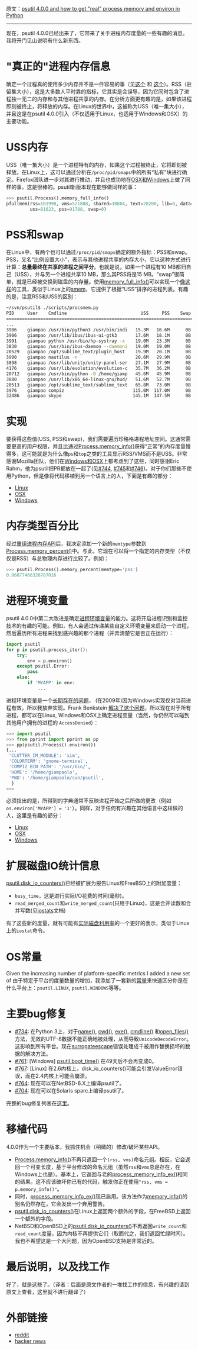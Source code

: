 原文：[psutil 4.0.0 and how to get "real" process memory and environ in Python](http://grodola.blogspot.com/2016/02/psutil-4-real-process-memory-and-environ.html)

---
现在，psutil 4.0.0已经出来了，它带来了关于进程内存度量的一些有趣的消息。我将开门见山说明有什么新东西。

# "真正的"进程内存信息

确定一个过程真的使用多少内存并不是一件容易的事（见[这个](https://lwn.net/Articles/230975/) 和 [这个](http://bmaurer.blogspot.it/2006/03/memory-usage-with-smaps.html)）。RSS（驻留集大小），这是大多数人平时靠的指标，它其实是会误导，因为它同时包含了进程独一无二的内存和与其他进程共享的内存。在分析方面更有趣的是，如果该进程即刻被终止，将释放的内存。在Linux的世界中，这被称为USS（唯一集大小），并且这是在psutil 4.0.0引入（不仅适用于Linux，也适用于Windows和OSX）的主要功能。

# USS内存

USS（唯一集大小）是一个进程特有的内存，如果这个过程被终止，它将即刻被释放。在Linux上，这可以通过分析在`/proc/pid/smaps`中的所有“私有”块进行确定。Firefox团队进一步对其进行推动，并且也成功地在[OSX和Windows](https://dxr.mozilla.org/mozilla-central/rev/aa90f482e16db77cdb7dea84564ea1cbd8f7f6b3/xpcom/base/nsMemoryReporterManager.cpp)上做了同样的事。这是很棒的。psutil新版本现在能够做同样的事：
```py
>>> psutil.Process().memory_full_info()
pfullmem(rss=101990, vms=521888, shared=38804, text=28200, lib=0, data=59672, dirty=0, 
         uss=81623, pss=91788, swap=0)
```

# PSS和swap

在Linux中，有两个也可以通过`/proc/pid/smaps`确定的额外指标：PSS和swap。PSS，又名“比例设置大小”，表示与其他进程共享的内存大小，它以这种方式进行计算：**总量最终在共享的进程之间平分**。也就是说，如果一个进程有10 MB都归自己（USS），并与另一个进程共享10 MB，那么其PSS将是15 MB。“swap”很简单，就是已经被交换到磁盘的内存量。使用[memory_full_info()](https://pythonhosted.org/psutil/#psutil.Process.memory_full_info)可以实现一个[像这样](https://github.com/giampaolo/psutil/blob/master/scripts/procsmem.py)的工具，类似于Linux上的[smem](https://www.selenic.com/smem/)，它提供了根据“USS”排序的进程列表。有趣的是，注意RSS和USS的区别：
```sh
~/svn/psutil$ ./scripts/procsmem.py
PID     User    Cmdline                            USS     PSS    Swap     RSS
==============================================================================
...
3986    giampao /usr/bin/python3 /usr/bin/indi   15.3M   16.6M      0B   25.6M
3906    giampao /usr/lib/ibus/ibus-ui-gtk3       17.6M   18.1M      0B   26.7M
3991    giampao python /usr/bin/hp-systray -x    19.0M   23.3M      0B   40.7M
3830    giampao /usr/bin/ibus-daemon --daemoni   19.0M   19.0M      0B   21.4M
20529   giampao /opt/sublime_text/plugin_host    19.9M   20.1M      0B   22.0M
3990    giampao nautilus -n                      20.6M   29.9M      0B   50.2M
3898    giampao /usr/lib/unity/unity-panel-ser   27.1M   27.9M      0B   37.7M
4176    giampao /usr/lib/evolution/evolution-c   35.7M   36.2M      0B   41.5M
20712   giampao /usr/bin/python -B /home/giamp   45.6M   45.9M      0B   49.4M
3880    giampao /usr/lib/x86_64-linux-gnu/hud/   51.6M   52.7M      0B   61.3M
20513   giampao /opt/sublime_text/sublime_text   65.8M   73.0M      0B   87.9M
3976    giampao compiz                          115.0M  117.0M      0B  130.9M
32486   giampao skype                           145.1M  147.5M      0B  149.6M
```

# 实现

要获得这些值(USS, PSS和swap)，我们需要遍历珍格格进程地址空间。这通常需要更高的用户权限，并且比通过[Process.memory_info()](https://pythonhosted.org/psutil/#psutil.Process.memory_info)获得“正常”的内存度量慢得多，这可能就是为什么像`ps`和`top`之类的工具显示RSS/VMS而不是USS。非常感谢Mozilla团队，他们在[Windows和OSX](https://dxr.mozilla.org/mozilla-central/rev/aa90f482e16db77cdb7dea84564ea1cbd8f7f6b3/xpcom/base/nsMemoryReporterManager.cpp)上都考虑到了这些，同时感谢Eric Rahm，他为psutil把PR都放在一起了(见[#744](https://github.com/giampaolo/psutil/pull/744), [#745](https://github.com/giampaolo/psutil/pull/745)和[#746](https://github.com/giampaolo/psutil/pull/746))。对于你们那些不使用Python，但是像将代码移植到另一个语言上的人，下面是有趣的部分：

*   [Linux](https://github.com/giampaolo/psutil/blob/42b34049cf96e845b6423db91f991849a2f87578/psutil/_pslinux.py#L1026)
*   [OSX](https://github.com/giampaolo/psutil/blob/50fd31a4eaca3e24905b96d587fd08bcf313fc6b/psutil/_psutil_osx.c#L568)
*   [Windows](https://github.com/giampaolo/psutil/blob/50fd31a4eaca3e24905b96d587fd08bcf313fc6b/psutil/_psutil_windows.c#L811)


# 内存类型百分比

经过[重组进程内存API](https://github.com/giampaolo/psutil/pull/744#issuecomment-180054438)后，我决定添加一个新的`memtype`参数到[Process.memory_percent()](https://pythonhosted.org/psutil/#psutil.Process.memory_percent)中。与此，它现在可以将一个指定的内存类型（不仅仅是RSS）与总物理内存进行比较了。例如：
```py
>>> psutil.Process().memory_percent(memtype='pss')
0.06877466326787016
```

# 进程环境变量

psutil 4.0.0中第二大改进是确定[进程环境变量](https://pythonhosted.org/psutil/#psutil.Process.environ)的能力。这将开启进程识别和监控技术的有趣的可能。例如，有人会通过传递某些自定义环境变量来启动一个进程，然后遍历所有进程来找到感兴趣的那个进程（并弄清楚它是否正在运行）：
```py
import psutil
for p in psutil.process_iter():
    try:
        env = p.environ()
    except psutil.Error:
        pass
    else:
        if 'MYAPP' in env:
            ...
```

进程环境变量是一个[长期存在的问题](https://code.google.com/archive/p/psutil/issues/52)， (在2009年)因为Windows实现仅对当前进程有效，所以我放弃实现。Frank Benkstein [解决了这个问题](https://github.com/giampaolo/psutil/pull/747)，所以现在对于所有进程，都可以在Linux, Windows和OSX上确定进程变量（当然，你仍然可以碰到其他用户拥有的进程的 `AccessDenied`）：
```py
>>> import psutil
>>> from pprint import pprint as pp
>>> pp(psutil.Process().environ())
{...
 'CLUTTER_IM_MODULE': 'xim',
 'COLORTERM': 'gnome-terminal',
 'COMPIZ_BIN_PATH': '/usr/bin/',
 'HOME': '/home/giampaolo',
 'PWD': '/home/giampaolo/svn/psutil',
  }
>>>
```
必须指出的是，所得到的字典通常不反映进程开始之后所做的更改（例如`os.environ['MYAPP'] = '1'`）。同样，对于任何有兴趣在其他语言中这样做的人，这里是有趣的部分：

*   [Linux](https://github.com/giampaolo/psutil/blob/50fd31a4eaca3e24905b96d587fd08bcf313fc6b/psutil/_pslinux.py#L928)
*   [OSX](https://github.com/giampaolo/psutil/blob/50fd31a4eaca3e24905b96d587fd08bcf313fc6b/psutil/arch/osx/process_info.c#L241)
*   [Windows](https://github.com/giampaolo/psutil/pull/747)

# 扩展磁盘IO统计信息

[psutil.disk_io_counters()](https://pythonhosted.org/psutil/#psutil.disk_io_counters)已经被扩展为报告Linux和FreeBSD上的附加度量：

*   `busy_time`，这是进行实际I/O花费的时间(毫秒)。
*   `read_merged_count`和`write_merged_count`(只用于Linux)，这是合并读数和合并写数(见[iostats](https://www.kernel.org/doc/Documentation/iostats.txt)文档)

有了这些新的度量，就有可能有[实际磁盘利用率](https://github.com/giampaolo/psutil/issues/756)的一个更好的表示，类似于Linux上的`iostat`命令。


# OS常量

Given the increasing number of platform-specific metrics I added a new set of 由于特定于平台的度量数量的增加，我添加了一套新的[常量](https://pythonhosted.org/psutil/#psutil.POSIX)来快速区分你是在什么平台上：`psutil.LINUX`, `psutil.WINDOWS`等等。

# 主要bug修复

*   [#734](https://github.com/giampaolo/psutil/issues/734): 在Python 3上，对于[name()](https://pythonhosted.org/psutil/#psutil.Process.name), [cwd()](https://pythonhosted.org/psutil/#psutil.Process.cwd), [exe()](https://pythonhosted.org/psutil/#psutil.Process.exe), [cmdline()](https://pythonhosted.org/psutil/#psutil.Process.cmdline) 和[open_files()](https://pythonhosted.org/psutil/#psutil.Process.open_files)方法，无效的UTF-8数据不能正确地被处理，从而导致`UnicodeDecodeError`。这影响到所有平台。现在[surrogateescape](https://www.python.org/dev/peps/pep-0383/)错误处理成千被用作替换损坏的数据的解决方法。
*   [#761](https://github.com/giampaolo/psutil/issues/734): [Windows] [psutil.boot_time()](https://pythonhosted.org/psutil/#psutil.boot_time) 在49天后不会再变成0。
*   [#767](https://github.com/giampaolo/psutil/issues/767): [Linux] 在2.6内核上，disk_io_counters()可能会引发ValueError错误，而在2.4内核上可能会崩溃。
*   [#764](https://github.com/giampaolo/psutil/issues/764): 现在可以在NetBSD-6.X上编译psutil了。
*   [#704](https://github.com/giampaolo/psutil/issues/704): 现在可以在Solaris sparc上编译psutil了。

完整的bug修复列表在[这里](https://github.com/giampaolo/psutil/blob/master/HISTORY.rst)。

# 移植代码

4.0.0作为一个主要版本，我抓住机会（稍微的）修改/破坏某些API。

*   [Process.memory_info()](https://pythonhosted.org/psutil/#psutil.Process.memory_info)不再只返回一个`(rss, vms)`命名元组。相反，它会返回一个可变长度，基于平台修改的命名元组（虽然`rss`和`vms`总是存在，在Windows上也是）。基本上，它返回与老的[process_memory_info_ex()](https://pythonhosted.org/psutil/#psutil.Process.memory_info_ex)相同的结果。这不应该破坏你已有的代码，触发你正在使用`"rss, vms = p.memory_info()"`。
*   同时，[process_memory_info_ex()](https://pythonhosted.org/psutil/#psutil.Process.memory_info)现已启用。该方法作为[memory_info()](https://pythonhosted.org/psutil/#psutil.Process.memory_info)的别名仍然存在，它会发出一个弃用警告。
*   [psutil.disk_io_counters()](https://pythonhosted.org/psutil/#psutil.disk_io_counters)在Linux上返回两个额外的字段，在FreeBSD上返回一个额外的字段。
*   NetBSD和OpenBSD上的[psutil.disk_io_counters()](https://pythonhosted.org/psutil/#psutil.disk_io_counters)不再返回`write_count`和`read_count`度量，因为内核不再提供它们（取而代之，我们返回忙绿时间）。我也不希望这是一个大问题，因为OpenBSD支持是非常近的。

# 最后说明，以及找工作

好了，就是这些了。（译者：后面是原文作者的一堆找工作的信息，有兴趣的请到原文上查看，这里就不进行翻译了）

# 外部链接

*   [reddit](https://www.reddit.com/r/Python/comments/469p2c/psutil_400_real_process_memory_info_and_process/)
*   [hacker news](https://news.ycombinator.com/item?id=11119298)
